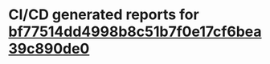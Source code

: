 # CI/CD generated reports for [bf77514dd4998b8c51b7f0e17cf6bea39c890de0](https://github.com/hydephp/develop/commit/bf77514dd4998b8c51b7f0e17cf6bea39c890de0)
